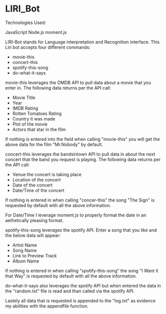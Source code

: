 # LIRI_Bot

Technologies Used:

JavaScript
Node.js
moment.js


LIRI-Bot stands for Language interpretation and Recognition interface. This Liri bot accepts four different commands:

- movie-this
- concert-this
- spotify-this-song
- do-what-it-says

movie-this leverages the OMDB API to pull data about a movie that you enter in. The following data returns per the API call:
- Movie Title
- Year
- IMDB Rating
- Rotten Tomatoes Rating
- Country it was made
- Plot of the movie
- Actors that star in the film

If nothing is entered into the field when calling "movie-this" you will get the above data for the film "Mr.Nobody" by default.


concert-this leverages the bandsintown API to pull data in about the next concert that the band you request is playing. The following data returns per the API call:
- Venue the concert is taking place
- Location of the concert
- Date of the concert
- Date/Time of the concert

If nothing is entered in when calling  "concer-this" the song "The Sign" is requested by default with all the above information.


For Date/Time I leverage moment.js to properly format the date in an aethetically pleasing format.


spotify-this-song leverages the spotify API.  Enter a song that you like and the below data will appear:
- Artist Name
- Song Name
- Link to Preview Track
- Album Name

If nothing is entered in when calling  "spotify-this-song" the song "I Want it that Way" is requested by default with all the above information.


do-what-it-says also leverages the spotify API but when entered the data in the "random.txt" file is read and than called via the spotify API.



Lastely all data that is requested is appended to the "log.txt" as evidence my abilities with the appendfile function.